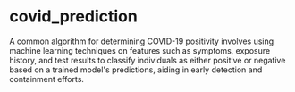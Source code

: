 # covid_prediction
A common algorithm for determining COVID-19 positivity involves using machine learning techniques on features such as symptoms, exposure history, and test results to classify individuals as either positive or negative based on a trained model's predictions, aiding in early detection and containment efforts.



